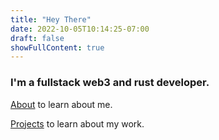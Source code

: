 ```yaml
---
title: "Hey There"
date: 2022-10-05T10:14:25-07:00
draft: false
showFullContent: true
---
```


### I'm a fullstack web3 and rust developer.

[About](/about) to learn about me.

[Projects](/projects) to learn about my work.

